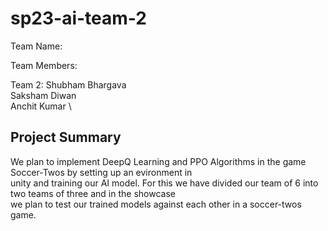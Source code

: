 # sp23-ai-team-2

Team Name: 

Team Members:

Team 2:
Shubham Bhargava \
Saksham Diwan \
Anchit Kumar \

## Project Summary
We plan to implement DeepQ Learning and PPO Algorithms in the game Soccer-Twos by setting up an evironment in \
unity and training our AI model. For this we have divided our team of 6 into two teams of three and in the showcase \
we plan to test our trained models against each other in a soccer-twos game.
